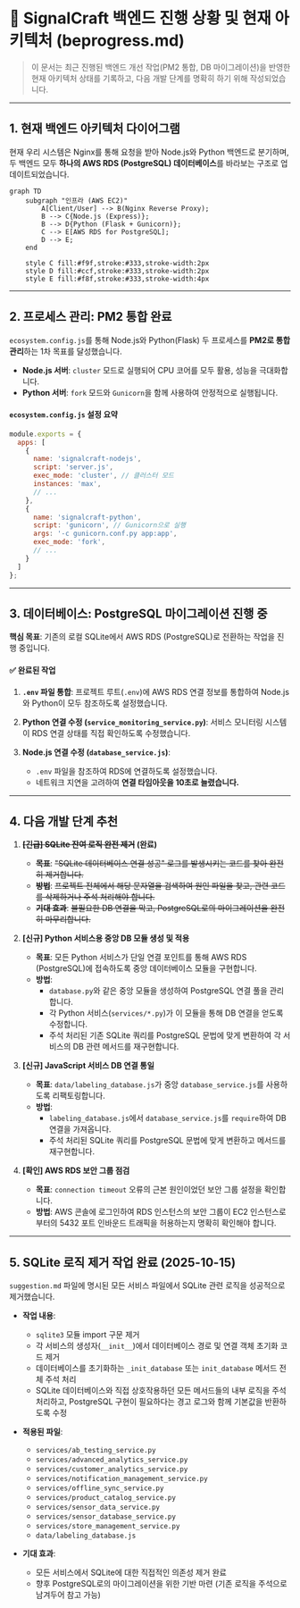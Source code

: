 # 🚀 SignalCraft 백엔드 진행 상황 및 현재 아키텍처 (beprogress.md)

> 이 문서는 최근 진행된 백엔드 개선 작업(PM2 통합, DB 마이그레이션)을 반영한 현재 아키텍처 상태를 기록하고, 다음 개발 단계를 명확히 하기 위해 작성되었습니다.

---

## 1. 현재 백엔드 아키텍처 다이어그램

현재 우리 시스템은 Nginx를 통해 요청을 받아 Node.js와 Python 백엔드로 분기하며, 두 백엔드 모두 **하나의 AWS RDS (PostgreSQL) 데이터베이스**를 바라보는 구조로 업데이트되었습니다.

```mermaid
graph TD
    subgraph "인프라 (AWS EC2)"
        A[Client/User] --> B(Nginx Reverse Proxy);
        B --> C{Node.js (Express)};
        B --> D{Python (Flask + Gunicorn)};
        C --> E[AWS RDS for PostgreSQL];
        D --> E;
    end

    style C fill:#f9f,stroke:#333,stroke-width:2px
    style D fill:#ccf,stroke:#333,stroke-width:2px
    style E fill:#f8f,stroke:#333,stroke-width:4px
```

---

## 2. 프로세스 관리: PM2 통합 완료

`ecosystem.config.js`를 통해 Node.js와 Python(Flask) 두 프로세스를 **PM2로 통합 관리**하는 1차 목표를 달성했습니다.

- **Node.js 서버**: `cluster` 모드로 실행되어 CPU 코어를 모두 활용, 성능을 극대화합니다.
- **Python 서버**: `fork` 모드와 `Gunicorn`을 함께 사용하여 안정적으로 실행됩니다.

#### `ecosystem.config.js` 설정 요약

```javascript
module.exports = {
  apps: [
    {
      name: 'signalcraft-nodejs',
      script: 'server.js',
      exec_mode: 'cluster', // 클러스터 모드
      instances: 'max',
      // ...
    },
    {
      name: 'signalcraft-python',
      script: 'gunicorn', // Gunicorn으로 실행
      args: '-c gunicorn.conf.py app:app',
      exec_mode: 'fork',
      // ...
    }
  ]
};
```

---

## 3. 데이터베이스: PostgreSQL 마이그레이션 진행 중

**핵심 목표**: 기존의 로컬 SQLite에서 AWS RDS (PostgreSQL)로 전환하는 작업을 진행 중입니다.

#### ✅ 완료된 작업

1.  **`.env` 파일 통합**: 프로젝트 루트(`.env`)에 AWS RDS 연결 정보를 통합하여 Node.js와 Python이 모두 참조하도록 설정했습니다.

2.  **Python 연결 수정 (`service_monitoring_service.py`)**: 서비스 모니터링 시스템이 RDS 연결 상태를 직접 확인하도록 수정했습니다.

3.  **Node.js 연결 수정 (`database_service.js`)**: 
    - `.env` 파일을 참조하여 RDS에 연결하도록 설정했습니다.
    - 네트워크 지연을 고려하여 **연결 타임아웃을 10초로 늘렸습니다.**

---

## 4. 다음 개발 단계 추천

1.  **<del>[긴급] SQLite 잔여 로직 완전 제거</del> (완료)**
    - **~~목표~~**: ~~"SQLite 데이터베이스 연결 성공" 로그를 발생시키는 코드를 찾아 완전히 제거합니다.~~
    - **~~방법~~**: ~~프로젝트 전체에서 해당 문자열을 검색하여 원인 파일을 찾고, 관련 코드를 삭제하거나 주석 처리해야 합니다.~~
    - **~~기대 효과~~**: ~~불필요한 DB 연결을 막고, PostgreSQL로의 마이그레이션을 완전히 마무리합니다.~~

2.  **[신규] Python 서비스용 중앙 DB 모듈 생성 및 적용**
    - **목표**: 모든 Python 서비스가 단일 연결 포인트를 통해 AWS RDS (PostgreSQL)에 접속하도록 중앙 데이터베이스 모듈을 구현합니다.
    - **방법**:
        - `database.py`와 같은 중앙 모듈을 생성하여 PostgreSQL 연결 풀을 관리합니다.
        - 각 Python 서비스(`services/*.py`)가 이 모듈을 통해 DB 연결을 얻도록 수정합니다.
        - 주석 처리된 기존 SQLite 쿼리를 PostgreSQL 문법에 맞게 변환하여 각 서비스의 DB 관련 메서드를 재구현합니다.

3.  **[신규] JavaScript 서비스 DB 연결 통일**
    - **목표**: `data/labeling_database.js`가 중앙 `database_service.js`를 사용하도록 리팩토링합니다.
    - **방법**:
        - `labeling_database.js`에서 `database_service.js`를 `require`하여 DB 연결을 가져옵니다.
        - 주석 처리된 SQLite 쿼리를 PostgreSQL 문법에 맞게 변환하고 메서드를 재구현합니다.

4.  **[확인] AWS RDS 보안 그룹 점검**
    - **목표**: `connection timeout` 오류의 근본 원인이었던 보안 그룹 설정을 확인합니다.
    - **방법**: AWS 콘솔에 로그인하여 RDS 인스턴스의 보안 그룹이 EC2 인스턴스로부터의 5432 포트 인바운드 트래픽을 허용하는지 명확히 확인해야 합니다.

---

## 5. SQLite 로직 제거 작업 완료 (2025-10-15)

`suggestion.md` 파일에 명시된 모든 서비스 파일에서 SQLite 관련 로직을 성공적으로 제거했습니다.

- **작업 내용**:
    - `sqlite3` 모듈 import 구문 제거
    - 각 서비스의 생성자(`__init__`)에서 데이터베이스 경로 및 연결 객체 초기화 코드 제거
    - 데이터베이스를 초기화하는 `_init_database` 또는 `init_database` 메서드 전체 주석 처리
    - SQLite 데이터베이스와 직접 상호작용하던 모든 메서드들의 내부 로직을 주석 처리하고, PostgreSQL 구현이 필요하다는 경고 로그와 함께 기본값을 반환하도록 수정

- **적용된 파일**:
    - `services/ab_testing_service.py`
    - `services/advanced_analytics_service.py`
    - `services/customer_analytics_service.py`
    - `services/notification_management_service.py`
    - `services/offline_sync_service.py`
    - `services/product_catalog_service.py`
    - `services/sensor_data_service.py`
    - `services/sensor_database_service.py`
    - `services/store_management_service.py`
    - `data/labeling_database.js`

- **기대 효과**:
    - 모든 서비스에서 SQLite에 대한 직접적인 의존성 제거 완료
    - 향후 PostgreSQL로의 마이그레이션을 위한 기반 마련 (기존 로직을 주석으로 남겨두어 참고 가능)